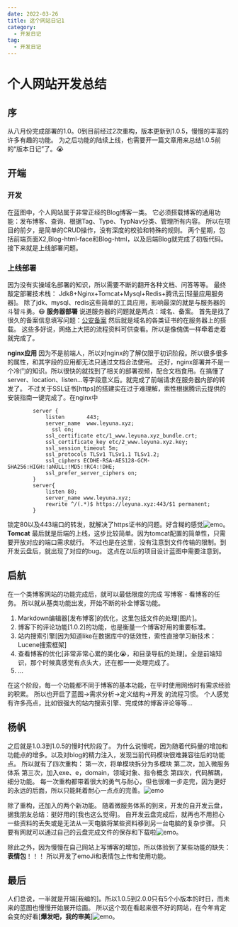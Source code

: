 ```yaml
---
date: 2022-03-26
title: 这个网站日记1
category: 
  - 开发日记
tag:
  - 开发日记
---
```


# 个人网站开发总结
## 序
从八月份完成部署的1.0。0到目前经过2次重构，版本更新到1.0.5，慢慢的丰富的许多有趣的功能。
为之后功能的陆续上线，也需要开一篇文章用来总结1.0.5前的“版本日记”了。:sob:

## 开端
### 开发
在蓝图中，个人网站属于非常正经的Blog博客一类。
它必须搭载博客的通用功能：发布博客、查询、根据Tag、Type、TypNav分类、管理所有内容。
所以在项目的前夕，是简单的CRUD操作，没有深度的校验和特殊的规则。
两个星期，包括前端页面X2,Blog-html-face和Blog-html，以及后端Blog就完成了初版代码。
接下来就是上线部署问题。
### 上线部署
因为没有实操域名部署的知识，所以需要不断的翻开各种文档、问答等等。
最终敲定部署技术栈：
Jdk8+Nginx+Tomcat+Mysql+Redis+腾讯云[轻量应用服务器]。
除了jdk、mysql、redis这些简单的工具应用，影响最深的就是与服务器的斗智斗勇。:mask:
**服务器部署**
说道服务器的问题就是两点：域名、备案。
首先是找了很久的备案信息填写问题：[公安备案](https://leyuna.xyz/#/blog?blogId=11)
然后就是域名的各类证书的在服务器上的搭载。
这些多好说，网络上大把的流程资料可供查看。所以是像傀偶一样牵着走着就完成了。

**nginx应用**
因为不是前端人，所以对nginx的了解仅限于初识阶段。所以很多很多的属性，和其字段的应用都无法只通过文档合法使用。
还好，nginx部署并不是一个冷门的知识。所以很快的就找到了相关的部署视频，配合文档食用。在搞懂了server、location、listen...等字段意义后。就完成了前端请求在服务器内部的转发了。
不过关于SSL证书[https]的搭建实在过于难理解，索性根据腾讯云提供的安装指南一键完成了。在nginx中
```
        server {
            listen       443;
            server_name  www.leyuna.xyz;
	          ssl on;
            ssl_certificate etc/1_www.leyuna.xyz_bundle.crt;
            ssl_certificate_key etc/2_www.leyuna.xyz.key;
            ssl_session_timeout 5m;
            ssl_protocols TLSv1 TLSv1.1 TLSv1.2;
            ssl_ciphers ECDHE-RSA-AES128-GCM-SHA256:HIGH:!aNULL:!MD5:!RC4:!DHE;
            ssl_prefer_server_ciphers on;
        }
        server{
            listen 80;
            server_name www.leyuna.xyz;
            rewrite ^/(.*)$ https://leyuna.xyz:443/$1 permanent;
        }
```
锁定80以及443端口的转发，就解决了https证书的问题。好含糊的感觉![emo](https://leyuna-blog-img.oss-cn-hangzhou.aliyuncs.com/image/emo/QQ图片20220302210510.jpg)。
**Tomcat**
最后就是后端的上线，这步比较简单。因为tomcat配置的简单性，只需要开放对应的端口需求就行。
不过也是在这里，没有注意到文件传输的限制。到开发云盘后，就出现了对应的bug。
这点在以后的项目设计蓝图中需要注意到。

## 启航
在一个类博客网站的功能完成后，就可以最低限度的完成 写博客 - 看博客的任务。
所以就从基类功能出发，开始不断的补全博客功能。

1. Markdown编辑器[发布博客]的优化，这里包括文件的处理[图片]。
2. 博客下的评论功能[1.0.2]的功能，也是衡量一个博客好用的重要标准。
3. 站内搜索引擎[因为知道like在数据库中的低效性，索性直接学习新技术：Lucene搜索框架]
4. 查看博客的优化[非常非常心累的美化:sob:，和目录导航的处理]。全是前端知识，那个时候真感觉有点头大，还在都一一处理完成了。
5. ...

在这个阶段，每一个功能都不同于博客的基本功能，在平时使用网络时有需求经验的积累。
所以也开启了蓝图->需求分析->定义结构->开发 的流程习惯。
个人感觉有许多亮点，比如很强大的站内搜索引擎、完成体的博客评论等等...

## 杨帆
之后就是1.0.3到1.0.5的慢时代阶段了。
为什么说慢呢，因为随着代码量的增加和功能点的增多。以及对blog的精力注入，发现当前代码模块很难兼容往后的功能点。
所以就有了四次重构：
第一次，将单模块拆分为多模块
第二次，加入微服务体系
第三次，加入exe、e，domain，领域对象、指令概念
第四次，代码解耦，细分功能。
每一次重构都带着很大的勇气与耐心，但也很难一步走完，因为更好的永远的后面，所以只能耗着耐心一点点的完善。![emo](https://leyuna-blog-img.oss-cn-hangzhou.aliyuncs.com/image/emo/QQ图片20220302210452.png)

除了重构，还加入的两个新功能。
随着微服务体系的到来，开发的自开发云盘，据我朋友总结：挺好用的[我也这么觉得]。
自开发云盘完成后，就再也不用担心一些资料的丢失或是无法从一天电脑将某些资料移到另一台电脑的复杂步骤。
只要有网就可以通过自己的云盘完成文件的保存和下载啦![emo](https://leyuna-blog-img.oss-cn-hangzhou.aliyuncs.com/image/emo/QQ图片20220302210457.jpg)。

除此之外，因为慢慢在自己网站上写博客的增加，所以体验到了某些功能的缺失：**表情包**！！！
所以开发了emoJi和表情包上传和使用功能。

## 最后
人们总说，一半就是开端[我编的]。所以1.0.5到2.0.0只有5个小版本的时日，而未来的蓝图也慢慢开始展开绘画。
所以这个现在看起来很不好的网站，在今年肯定会变的好看[**爆发吧，我的审美**]![emo](https://leyuna-blog-img.oss-cn-hangzhou.aliyuncs.com/image/emo/QQ图片20220302210443.jpg)。
